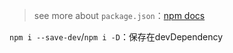 > see more about `package.json`：[npm docs](https://docs.npmjs.com/files/package.json)

`npm i --save-dev`/`npm i -D`：保存在devDependency